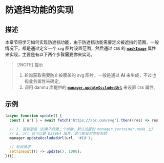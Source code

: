 # 防遮挡功能的实现

## 描述

本章节将学习如何实现防遮挡功能，由于防遮挡功能需要定义被遮挡的范围，一般情况下，都是通过定义一个 `svg` 图片设置范围，然后通过 `CSS` 的 [**`maskImage`**](https://developer.mozilla.org/en-US/docs/Web/CSS/mask-image) 属性来实现，主要是有以下两个步骤需要你来实现。

> [!NOTE] 提示
> 1. 轮询获取需要防止被覆盖的 svg 图片，一般是通过 **AI** 来生成，不过也视业务属性来确定。
> 2. 调用 danmu 库提供的 [**`manager.updateOccludedUrl`**](../reference/manager-methods/#manager-updateoccludedurl) 来设置 `CSS` 属性。


## 示例

```ts {6,9}
(async function update() {
  const { url } = await fetch('https://abc.com/svg').then((res) => res.json());

  // 1. 更新蒙层（如果不传第二个参数，默认设置到 manager.container.node 上）
  // 2. url 也可以是 base64 图片，这可能会对你有帮助
  manager.updateOccludedUrl(url, '#Id');

  // 轮询请求
  setTimeout(() => update(), 1000);
})();
```
